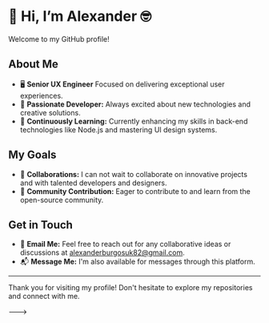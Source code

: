 # 👋 Hi, I’m Alexander 🤓

Welcome to my GitHub profile!

## About Me
- 🖥️ **Senior UX Engineer** Focused on delivering exceptional user experiences.
- 👀 **Passionate Developer:** Always excited about new technologies and creative solutions.
- 🌱 **Continuously Learning:** Currently enhancing my skills in back-end technologies like Node.js and mastering UI design systems.

## My Goals
- 💞️ **Collaborations:** I can not wait to collaborate on innovative projects and with talented developers and designers.
- 🚀 **Community Contribution:** Eager to contribute to and learn from the open-source community.

## Get in Touch
- 📧 **Email Me:** Feel free to reach out for any collaborative ideas or discussions at [alexanderburgosuk82@gmail.com](mailto:alexanderburgosuk82@gmail.com).
- 📬 **Message Me:** I'm also available for messages through this platform.

---

Thank you for visiting my profile! Don't hesitate to explore my repositories and connect with me.


--->
